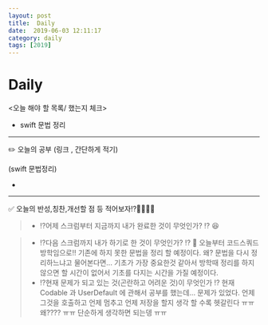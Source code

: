 ```yaml
---
layout: post
title:  Daily
date:  2019-06-03 12:11:17
category: daily
tags: [2019]
---
```


# Daily

<오늘 해야 할 목록/ 했는지 체크>
- swift 문법 정리

------

✏️ 오늘의 공부 (링크 , 간단하게 적기)

(swift 문법정리)

-

------

✅ 오늘의 반성,칭찬,개선할 점 등 적어보자⁉️🤔🤫😰😆

> - ⁉️어제 스크럼부터 지금까지 내가 완료한 것이 무엇인가? ⁉️ 😆

> - ️️️️⁉️다음 스크럼까지 내가 하기로 한 것이 무엇인가? ⁉️ 🤔
>   오늘부터 코드스쿼드 방학임으로!! 기존에 하지 못한 문법을 정리 할 예정이다. 
> 왜? 문법을 다시 정리하느냐고 물어본다면... 기초가 가장 중요한것 같아서 방학때 정리를 하지 않으면 할 시간이 없어서 기초를 다지는 시간을 가질 예정이다.
> - ⁉️현재 문제가 되고 있는 것(곤란하고 어려운 것)이 무엇인가 ⁉️
>   현재 Codable 과 UserDefault 에 관해서 공부를 했는데... 문제가 있었다. 언제 그것을 호출하고 언제 멈추고 언제 저장을 할지 생각 할 수록 헷갈린다 ㅠㅠ 왜???? ㅠㅠ 단순하게 생각하면 되는뎅 ㅠㅠ 
> 